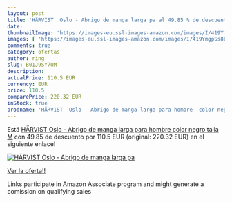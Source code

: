 ```yaml
---
layout: post
title: 'HÄRVIST  Oslo - Abrigo de manga larga pa al 49.85 % de descuento'
date: 
thumbnailImage: 'https://images-eu.ssl-images-amazon.com/images/I/419YmgpSs8L._SL200_.jpg'
images: [ 'https://images-eu.ssl-images-amazon.com/images/I/419YmgpSs8L._SL200_.jpg' ]
comments: true
category: ofertas
author: ring
slug: B01J9SY7UM
description:
actualPrice: 110.5 EUR
currency: EUR
price: 110.5
comparePrice: 220.32 EUR
inStock: true
prodname: 'HÄRVIST  Oslo - Abrigo de manga larga para hombre  color negro  talla M'
---
```


Está [HÄRVIST  Oslo - Abrigo de manga larga para hombre  color negro  talla M](https://www.amazon.es/dp/B01J9SY7UM/?tag=tolees-21) con 49.85 de descuento por 110.5 EUR (original: 220.32 EUR) en el siguiente enlace!

[![HÄRVIST  Oslo - Abrigo de manga larga pa](https://images-eu.ssl-images-amazon.com/images/I/419YmgpSs8L._SL200_.jpg)](https://www.amazon.es/dp/B01J9SY7UM/?tag=tolees-21)

[Ver la oferta!!](https://www.amazon.es/dp/B01J9SY7UM/?tag=tolees-21)

Links participate in Amazon Associate program and might generate a comission on qualifying sales


